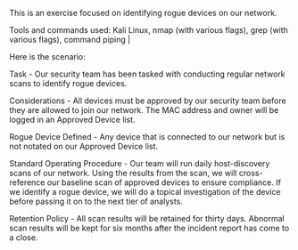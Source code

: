 This is an exercise focused on identifying rogue devices on our network.

Tools and commands used: Kali Linux, nmap (with various flags), grep (with various flags), command piping |

Here is the scenario:

Task - Our security team has been tasked with conducting regular network scans to identify rogue devices.

Considerations - All devices must be approved by our security team before they are allowed to join our network. The MAC address and owner will be logged in an Approved Device list.

Rogue Device Defined - Any device that is connected to our network but is not notated on our Approved Device list.

Standard Operating Procedure - Our team will run daily host-discovery scans of our network. Using the results from the scan, we will cross-reference our baseline scan of approved devices to ensure compliance. If we identify a rogue device, we will do a topical investigation of the device before passing it on to the next tier of analysts.

Retention Policy - All scan results will be retained for thirty days. Abnormal scan results will be kept for six months after the incident report has come to a close.
